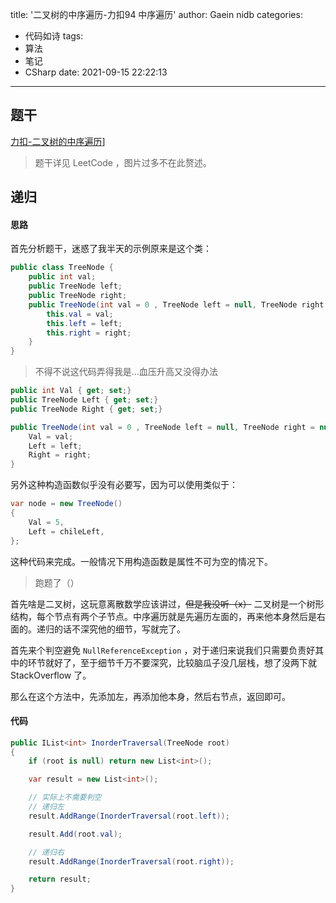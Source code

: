 title: '二叉树的中序遍历-力扣94 中序遍历'
author: Gaein nidb
categories:
  - 代码如诗
tags:
  - 算法
  - 笔记
  - CSharp
date: 2021-09-15 22:22:13
---

## 题干

[力扣-二叉树的中序遍历](https://leetcode-cn.com/problems/binary-tree-inorder-traversal/)]

> 题干详见 LeetCode ，图片过多不在此赘述。

## 递归

#### 思路

首先分析题干，迷惑了我半天的示例原来是这个类：

```csharp
public class TreeNode {
    public int val;
    public TreeNode left;
    public TreeNode right;
    public TreeNode(int val = 0 , TreeNode left = null, TreeNode right = null) {
        this.val = val;
        this.left = left;
        this.right = right;
    }
}
```

> 不得不说这代码弄得我是...血压升高又没得办法

```csharp
public int Val { get; set;}
public TreeNode Left { get; set;}
public TreeNode Right { get; set;}

public TreeNode(int val = 0 , TreeNode left = null, TreeNode right = null) {
    Val = val;
    Left = left;
    Right = right;
}
```

另外这种构造函数似乎没有必要写，因为可以使用类似于：

```csharp
var node = new TreeNode()
{
    Val = 5,
    Left = chileLeft,
};
```

这种代码来完成。一般情况下用构造函数是属性不可为空的情况下。

> 跑题了（）

首先啥是二叉树，这玩意离散数学应该讲过，~~但是我没听（x）~~ 二叉树是一个树形结构，每个节点有两个子节点。中序遍历就是先遍历左面的，再来他本身然后是右面的。递归的话不深究他的细节，写就完了。

首先来个判空避免 `NullReferenceException` ，对于递归来说我们只需要负责好其中的环节就好了，至于细节千万不要深究，比较脑瓜子没几层栈，想了没两下就 StackOverflow 了。

那么在这个方法中，先添加左，再添加他本身，然后右节点，返回即可。

#### 代码

```csharp
public IList<int> InorderTraversal(TreeNode root)
{
    if (root is null) return new List<int>();

    var result = new List<int>();

    // 实际上不需要判空
    // 递归左
    result.AddRange(InorderTraversal(root.left));

    result.Add(root.val);

    // 递归右
    result.AddRange(InorderTraversal(root.right));

    return result;
}
```